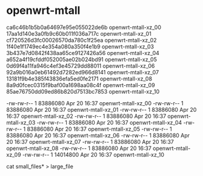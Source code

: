 # openwrt-mtall
ca6c46b1b5b0a64697e95e055022de6b  openwrt-mtall-xz_00
17aa1d140e3a0fb9c60b011f036a717c  openwrt-mtall-xz_01
cf720526d3fc00026570da780c1f25ea  openwrt-mtall-xz_02
1f40e1f1749ec4e354a080a350f4e1b9  openwrt-mtall-xz_03
3b437e7d0842f438aa65ce9127426a56  openwrt-mtall-xz_04
a652a4f19cfddf052005ae02b024bd91  openwrt-mtall-xz_05
0d69f4a11fa946c4ef3e45729dd88011  openwrt-mtall-xz_06
92a9b016a0eb61492d7282ed966d8141  openwrt-mtall-xz_07
13181f9b4e385f43836efa5ed0fe2171  openwrt-mtall-xz_08
8a9d0fcec0315f9baf00a1698aa08c4f  openwrt-mtall-xz_09
85ae76750dd09ed86b820d7513bc7853  openwrt-mtall-xz_10

-rw-rw-r-- 1  83886080 Apr 20 16:37 openwrt-mtall-xz_00
-rw-rw-r-- 1  83886080 Apr 20 16:37 openwrt-mtall-xz_01
-rw-rw-r-- 1  83886080 Apr 20 16:37 openwrt-mtall-xz_02
-rw-rw-r-- 1  83886080 Apr 20 16:37 openwrt-mtall-xz_03
-rw-rw-r-- 1  83886080 Apr 20 16:37 openwrt-mtall-xz_04
-rw-rw-r-- 1  83886080 Apr 20 16:37 openwrt-mtall-xz_05
-rw-rw-r-- 1  83886080 Apr 20 16:37 openwrt-mtall-xz_06
-rw-rw-r-- 1  83886080 Apr 20 16:37 openwrt-mtall-xz_07
-rw-rw-r-- 1  83886080 Apr 20 16:37 openwrt-mtall-xz_08
-rw-rw-r-- 1  83886080 Apr 20 16:37 openwrt-mtall-xz_09
-rw-rw-r-- 1  14014800 Apr 20 16:37 openwrt-mtall-xz_10

cat small_files* > large_file


